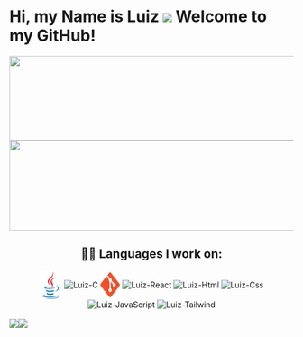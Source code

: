 

# Hi, my Name is Luiz <img src="https://raw.githubusercontent.com/kaueMarques/kaueMarques/master/hi.gif" width="30px"> Welcome to my GitHub!
          
 
 <img src="https://github-readme-stats.vercel.app/api?username=LuizzFelipe0&show_icons=true&theme=aura&include_all_commits=true&count_private=true" width="1050" height="150" align="center">
  <img width="1050" height="160" src="https://github-readme-stats.vercel.app/api/top-langs/?username=LuizzFelipe0&layout=compact&langs_count=7&theme=aura" align="center"/>
  
<div align="center">

 ## 👨‍💻 Languages I work on:

  <img align="center" alt="Luiz-Java" height="50" width="40"                 src="https://raw.githubusercontent.com/devicons/devicon/master/icons/java/java-original.svg">
 <img align="center" alt="Luiz-C" height="45" width="40"  src="https://cdn.jsdelivr.net/gh/devicons/devicon/icons/c/c-plain.svg" />
      <img align="center" alt="Luiz-Git" height="45" width="35" src="https://raw.githubusercontent.com/devicons/devicon/master/icons/git/git-original.svg">
        <img align="center" alt="Luiz-React" height="45" width="40"  src="https://cdn.jsdelivr.net/gh/devicons/devicon/icons/react/react-original.svg" />
      <img align="center" alt="Luiz-Html" height="45" width="40" src="https://cdn.jsdelivr.net/gh/devicons/devicon/icons/html5/html5-plain-wordmark.svg" />
      <img align="center" alt="Luiz-Css" height="45" width="40"  src="https://cdn.jsdelivr.net/gh/devicons/devicon/icons/css3/css3-plain-wordmark.svg" />
      <img align="center" alt="Luiz-JavaScript" height="40" width="40"  src="https://cdn.jsdelivr.net/gh/devicons/devicon/icons/javascript/javascript-plain.svg" />
      <img align="center" alt="Luiz-Tailwind" height="45" width="40"  src="https://cdn.jsdelivr.net/gh/devicons/devicon/icons/tailwindcss/tailwindcss-plain.svg" />
 
</div>    
<br/>
        <a href ="mailto:luizfelipecanariocosta@gmail.com"><img align="left" src="https://img.shields.io/badge/-Gmail-%23333?style=for-the-badge&logo=gmail&logoColor=red" target="_blank"></a> 
         <a href ="https://www.linkedin.com/in/luiz-felipe-costa-7a2373241/"><img align="left" src="https://img.shields.io/badge/-Linkedin-%23333?style=for-the-badge&logo=linkedin&logoColor=blue" target="_blank"></a> 


      
